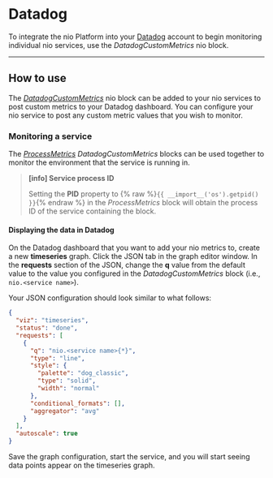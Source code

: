 # Datadog

To integrate the nio Platform into your [Datadog](https://app.datadoghq.com/) account to begin monitoring individual nio services, use the _DatadogCustomMetrics_ nio block.

---

## How to use

The [_DatadogCustomMetrics_](https://blocks.n.io/DatadogCustomMetrics) nio block can be added to your nio services to post custom metrics to your Datadog dashboard. You can configure your nio service to post any custom metric values that you wish to monitor.

### Monitoring a service

The [_ProcessMetrics_](https://blocks.n.io/ProcessMetrics) _DatadogCustomMetrics_ blocks can be used together to monitor the environment that the service is running in.

>**[info] Service process ID**
>
>Setting the **PID** property to {% raw %}`{{ __import__('os').getpid() }}`{% endraw %} in the _ProcessMetrics_ block will obtain the process ID of the service containing the block.

#### Displaying the data in Datadog

On the Datadog dashboard that you want to add your nio metrics to, create a new **timeseries** graph. Click the JSON tab in the graph editor window. In the **requests** section of the JSON, change the **q** value from the default value to the value you configured in the _DatadogCustomMetrics_ block (i.e., `nio.<service name>`).

Your JSON configuration should look similar to what follows:

```JSON
{
  "viz": "timeseries",
  "status": "done",
  "requests": [
    {
      "q": "nio.<service name>{*}",
      "type": "line",
      "style": {
        "palette": "dog_classic",
        "type": "solid",
        "width": "normal"
      },
      "conditional_formats": [],
      "aggregator": "avg"
    }
  ],
  "autoscale": true
}
```

Save the graph configuration, start the service, and you will start seeing data points appear on the timeseries graph.
